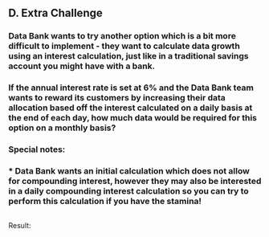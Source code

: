 ## D. Extra Challenge

### Data Bank wants to try another option which is a bit more difficult to implement - they want to calculate data growth using an interest calculation, just like in a traditional savings account you might have with a bank.

### If the annual interest rate is set at 6% and the Data Bank team wants to reward its customers by increasing their data allocation based off the interest calculated on a daily basis at the end of each day, how much data would be required for this option on a monthly basis?

### Special notes:

   ### * Data Bank wants an initial calculation which does not allow for compounding interest, however they may also be interested in a daily compounding interest calculation so you can try to perform this calculation if you have the stamina!



```SQL
```

Result:

<pre>
</pre>